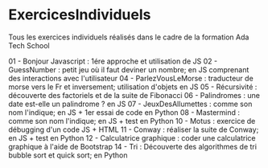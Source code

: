 # ExercicesIndividuels
Tous les exercices individuels réalisés dans le cadre de la formation Ada Tech School 

01 - Bonjour Javascript : 1ére approche et utilisation de JS
02 - GuessNumber : petit jeu où il faut deviner un nombre; en JS comprenant des interactions avec l'utilisateur
04 - ParlezVousLeMorse : traducteur de morse vers le Fr et inversement; utilisation d'objets en JS
05 - Récursivité : découverte des factoriels et de la suite de Fibonacci
06 - Palindromes : une date est-elle un palindrome ? en JS
07 - JeuxDesAllumettes : comme son nom l'indique; en JS + 1er essai de code en Python 
08 - Mastermind : comme son nom l'indique; en JS + test en Python
10 - Motus : exercice de débugging d'un code JS + HTML 
11 - Conway : réaliser la suite de Conway; en JS + test en Python
12 - Calculatrice graphique : coder une calculatrice graphique à l'aide de Bootstrap
14 - Tri : Découverte des algorithmes de tri bubble sort et quick sort; en Python


